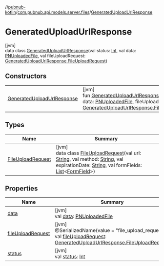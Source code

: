 //[pubnub-kotlin](../../../index.md)/[com.pubnub.api.models.server.files](../index.md)/[GeneratedUploadUrlResponse](index.md)

# GeneratedUploadUrlResponse

[jvm]\
data class [GeneratedUploadUrlResponse](index.md)(val status: [Int](https://kotlinlang.org/api/latest/jvm/stdlib/kotlin/-int/index.html), val data: [PNUploadedFile](../../com.pubnub.api.models.consumer.files/-p-n-uploaded-file/index.md), val fileUploadRequest: [GeneratedUploadUrlResponse.FileUploadRequest](-file-upload-request/index.md))

## Constructors

| | |
|---|---|
| [GeneratedUploadUrlResponse](-generated-upload-url-response.md) | [jvm]<br>fun [GeneratedUploadUrlResponse](-generated-upload-url-response.md)(status: [Int](https://kotlinlang.org/api/latest/jvm/stdlib/kotlin/-int/index.html), data: [PNUploadedFile](../../com.pubnub.api.models.consumer.files/-p-n-uploaded-file/index.md), fileUploadRequest: [GeneratedUploadUrlResponse.FileUploadRequest](-file-upload-request/index.md)) |

## Types

| Name | Summary |
|---|---|
| [FileUploadRequest](-file-upload-request/index.md) | [jvm]<br>data class [FileUploadRequest](-file-upload-request/index.md)(val url: [String](https://kotlinlang.org/api/latest/jvm/stdlib/kotlin/-string/index.html), val method: [String](https://kotlinlang.org/api/latest/jvm/stdlib/kotlin/-string/index.html), val expirationDate: [String](https://kotlinlang.org/api/latest/jvm/stdlib/kotlin/-string/index.html), val formFields: [List](https://kotlinlang.org/api/latest/jvm/stdlib/kotlin.collections/-list/index.html)&lt;[FormField](../-form-field/index.md)&gt;) |

## Properties

| Name | Summary |
|---|---|
| [data](data.md) | [jvm]<br>val [data](data.md): [PNUploadedFile](../../com.pubnub.api.models.consumer.files/-p-n-uploaded-file/index.md) |
| [fileUploadRequest](file-upload-request.md) | [jvm]<br>@SerializedName(value = &quot;file_upload_request&quot;)<br>val [fileUploadRequest](file-upload-request.md): [GeneratedUploadUrlResponse.FileUploadRequest](-file-upload-request/index.md) |
| [status](status.md) | [jvm]<br>val [status](status.md): [Int](https://kotlinlang.org/api/latest/jvm/stdlib/kotlin/-int/index.html) |
